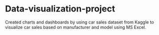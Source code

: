 # Data-visualization-project
Created charts and dashboards by using car sales dataset from Kaggle to visualize car sales based on manufacturer and model using MS Excel.
